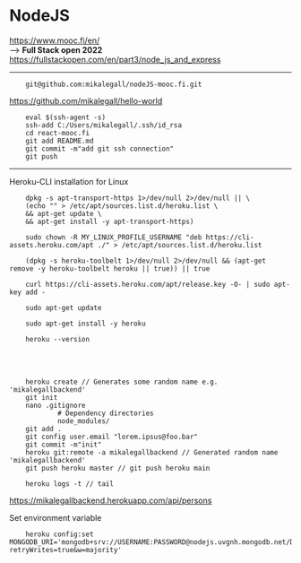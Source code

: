 # NodeJS
https://www.mooc.fi/en/
<br />
--> <b>Full Stack open 2022</b>
<br />
https://fullstackopen.com/en/part3/node_js_and_express

<hr />

        git@github.com:mikalegall/nodeJS-mooc.fi.git
https://github.com/mikalegall/hello-world


    	eval $(ssh-agent -s)
        ssh-add C:/Users/mikalegall/.ssh/id_rsa
        cd react-mooc.fi
        git add README.md
        git commit -m"add git ssh connection"
        git push

<hr />

Heroku-CLI installation for Linux

        dpkg -s apt-transport-https 1>/dev/null 2>/dev/null || \
        (echo "" > /etc/apt/sources.list.d/heroku.list \
        && apt-get update \
        && apt-get install -y apt-transport-https)

        sudo chown -R MY_LINUX_PROFILE_USERNAME "deb https://cli-assets.heroku.com/apt ./" > /etc/apt/sources.list.d/heroku.list

        (dpkg -s heroku-toolbelt 1>/dev/null 2>/dev/null && (apt-get remove -y heroku-toolbelt heroku || true)) || true
        
        curl https://cli-assets.heroku.com/apt/release.key -O- | sudo apt-key add -

        sudo apt-get update

        sudo apt-get install -y heroku

        heroku --version

<br />
<br />

        heroku create // Generates some random name e.g. 'mikalegallbackend'
        git init
        nano .gitignore
                # Dependency directories
                node_modules/
        git add .
        git config user.email "lorem.ipsus@foo.bar"
        git commit -m"init"
        heroku git:remote -a mikalegallbackend // Generated random name 'mikalegallbackend'
        git push heroku master // git push heroku main

        heroku logs -t // tail


https://mikalegallbackend.herokuapp.com/api/persons

Set environment variable

        heroku config:set MONGODB_URI='mongodb+srv://USERNAME:PASSWORD@nodejs.uvgnh.mongodb.net/DATABASE_NAME?retryWrites=true&w=majority'